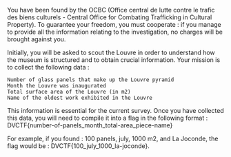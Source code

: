 You have been found by the OCBC (Office central de lutte contre le trafic des biens culturels - Central Office for Combating Trafficking in Cultural Property). To guarantee your freedom, you must cooperate : if you manage to provide all the information relating to the investigation, no charges will be brought against you.

Initially, you will be asked to scout the Louvre in order to understand how the museum is structured and to obtain crucial information. Your mission is to collect the following data :

    Number of glass panels that make up the Louvre pyramid
    Month the Louvre was inaugurated
    Total surface area of the Louvre (in m2)
    Name of the oldest work exhibited in the Louvre

This information is essential for the current survey. Once you have collected this data, you will need to compile it into a flag in the following format : DVCTF{number-of-panels_month_total-area_piece-name}

For example, if you found : 100 panels, july, 1000 m2, and La Joconde, the flag would be : DVCTF{100_july_1000_la-joconde}.
